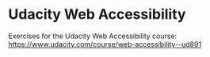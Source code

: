 # Udacity Web Accessibility

Exercises for the Udacity Web Accessibility course:
https://www.udacity.com/course/web-accessibility--ud891
